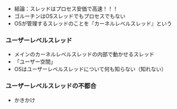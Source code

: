 - 結論：スレッドはプロセス安価で高速！！！
- ゴルーチンはOSスレッドでもプロセスでもない
- OSが管理するスレッドのことを『カーネルレベルスレッド』という

### ユーザーレベルスレッド
- メインのカーネルレベルスレッドの内部で動かせるスレッド
- 「ユーザー空間」
- OSはユーザーレベルスレッドについて何も知らない（知れない）

### ユーザーレベルスレッドの不都合
- かきかけ